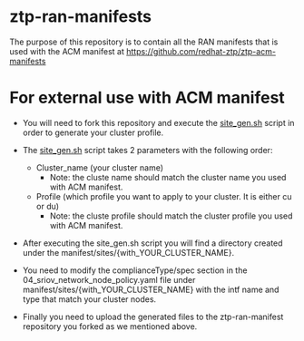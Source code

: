 # ztp-ran-manifests
The purpose of this repository is to contain all the RAN manifests that is used with the ACM manifest at https://github.com/redhat-ztp/ztp-acm-manifests

# For external use with ACM manifest
- You will need to fork this repository and execute the [site_gen.sh](https://github.com/redhat-ztp/ztp-ran-manifests/blob/main/site_gen.sh) script in order to generate your cluster profile.

- The [site_gen.sh](https://github.com/redhat-ztp/ztp-ran-manifests/blob/main/site_gen.sh) script takes 2 parameters with the following order: 
    - Cluster_name (your cluster name)
        - Note: the cluste name should match the cluster name you used with ACM manifest.
    - Profile (which profile you want to apply to your cluster. It is either cu or du)
        - Note: the cluste profile should match the cluster profile you used with ACM manifest.

- After executing the site_gen.sh script you will find a directory created under the manifest/sites/{with_YOUR_CLUSTER_NAME}.

- You need to modify the complianceType/spec section in the 04_sriov_network_node_policy.yaml file under manifest/sites/{with_YOUR_CLUSTER_NAME} with the intf name and type that match your cluster nodes.

- Finally you need to upload the generated files to the ztp-ran-manifest repository you forked as we mentioned above.